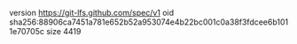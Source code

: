 version https://git-lfs.github.com/spec/v1
oid sha256:88906ca7451a781e652b52a953074e4b22bc001c0a38f3fdcee6b1011e70705c
size 4419
